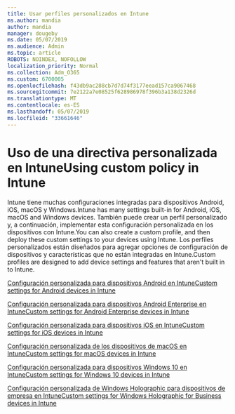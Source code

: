 ```yaml
---
title: Usar perfiles personalizados en Intune
ms.author: mandia
author: mandia
manager: dougeby
ms.date: 05/07/2019
ms.audience: Admin
ms.topic: article
ROBOTS: NOINDEX, NOFOLLOW
localization_priority: Normal
ms.collection: Adm_O365
ms.custom: 6700005
ms.openlocfilehash: f43db9ac288cb7d7d74f3177eead157ca9067468
ms.sourcegitcommit: 7e2122a7e08525f628986978f396b3a138d2326d
ms.translationtype: MT
ms.contentlocale: es-ES
ms.lasthandoff: 05/07/2019
ms.locfileid: "33661646"
---
```

# <a name="using-custom-policy-in-intune"></a><span data-ttu-id="f1e04-102">Uso de una directiva personalizada en Intune</span><span class="sxs-lookup"><span data-stu-id="f1e04-102">Using custom policy in Intune</span></span>

<span data-ttu-id="f1e04-103">Intune tiene muchas configuraciones integradas para dispositivos Android, iOS, macOS y Windows.</span><span class="sxs-lookup"><span data-stu-id="f1e04-103">Intune has many settings built-in for Android, iOS, macOS and Windows devices.</span></span> <span data-ttu-id="f1e04-104">También puede crear un perfil personalizado y, a continuación, implementar esta configuración personalizada en los dispositivos con Intune.</span><span class="sxs-lookup"><span data-stu-id="f1e04-104">You can also create a custom profile, and then deploy these custom settings to your devices using Intune.</span></span> <span data-ttu-id="f1e04-105">Los perfiles personalizados están diseñados para agregar opciones de configuración de dispositivos y características que no están integradas en Intune.</span><span class="sxs-lookup"><span data-stu-id="f1e04-105">Custom profiles are designed to add device settings and features that aren't built in to Intune.</span></span>

[<span data-ttu-id="f1e04-106">Configuración personalizada para dispositivos Android en Intune</span><span class="sxs-lookup"><span data-stu-id="f1e04-106">Custom settings for Android devices in Intune</span></span>](https://docs.microsoft.com/intune/custom-settings-android)

[<span data-ttu-id="f1e04-107">Configuración personalizada para dispositivos Android Enterprise en Intune</span><span class="sxs-lookup"><span data-stu-id="f1e04-107">Custom settings for Android Enterprise devices in Intune</span></span>](https://docs.microsoft.com/intune/custom-settings-android-for-work)

[<span data-ttu-id="f1e04-108">Configuración personalizada para dispositivos iOS en Intune</span><span class="sxs-lookup"><span data-stu-id="f1e04-108">Custom settings for iOS devices in Intune</span></span>](https://docs.microsoft.com/intune/custom-settings-ios)

[<span data-ttu-id="f1e04-109">Configuración personalizada de los dispositivos de macOS en Intune</span><span class="sxs-lookup"><span data-stu-id="f1e04-109">Custom settings for macOS devices in Intune</span></span>](https://docs.microsoft.com/intune/custom-settings-macos)

[<span data-ttu-id="f1e04-110">Configuración personalizada para dispositivos Windows 10 en Intune</span><span class="sxs-lookup"><span data-stu-id="f1e04-110">Custom settings for Windows 10 devices in Intune</span></span>](https://docs.microsoft.com/intune/custom-settings-windows-10)

[<span data-ttu-id="f1e04-111">Configuración personalizada de Windows Holographic para dispositivos de empresa en Intune</span><span class="sxs-lookup"><span data-stu-id="f1e04-111">Custom settings for Windows Holographic for Business devices in Intune</span></span>](https://docs.microsoft.com/intune/custom-settings-windows-holographic)